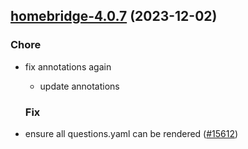 

## [homebridge-4.0.7](https://github.com/truecharts/charts/compare/homebridge-4.0.6...homebridge-4.0.7) (2023-12-02)

### Chore

- fix annotations again
  - update annotations
  
  ### Fix

- ensure all questions.yaml can be rendered ([#15612](https://github.com/truecharts/charts/issues/15612))
  
  